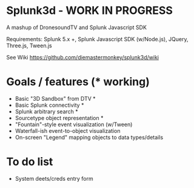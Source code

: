 # Splunk3d - WORK IN PROGRESS

A mashup of DronesoundTV and Splunk Javascript SDK

Requirements: Splunk 5.x +, Splunk Javascript SDK (w/Node.js), JQuery, Three.js, Tween.js

See Wiki https://github.com/diemastermonkey/splunk3d/wiki

# Goals / features (* working)
  - Basic "3D Sandbox" from DTV *
  - Basic Splunk connectivity *
  - Splunk arbitrary search *
  - Sourcetype object representation *
  - "Fountain"-style event visualization (w/Tween)
  - Waterfall-ish event-to-object visualization 
  - On-screen "Legend" mapping objects to data types/details

# To do list
  - System deets/creds entry form
  

